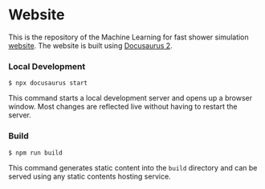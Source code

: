 # Website

This is the repository of the Machine Learning for fast shower simulation [website](https://g4fastsim.web.cern.ch).
The website is built using [Docusaurus 2](https://docusaurus.io/).

### Local Development

```
$ npx docusaurus start
```

This command starts a local development server and opens up a browser window. Most changes are reflected live without having to restart the server.

### Build

```
$ npm run build
```

This command generates static content into the `build` directory and can be served using any static contents hosting service.